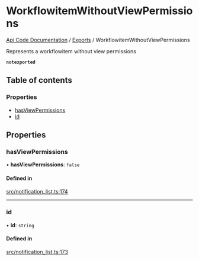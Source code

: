 # WorkflowitemWithoutViewPermissions
 
[Api Code Documentation](../README.md) / [Exports](../modules.md) / WorkflowitemWithoutViewPermissions

Represents a workflowitem without view permissions

**`notexported`**

## Table of contents

### Properties

- [hasViewPermissions](WorkflowitemWithoutViewPermissions.md#hasviewpermissions)
- [id](WorkflowitemWithoutViewPermissions.md#id)

## Properties

### hasViewPermissions

• **hasViewPermissions**: ``false``

#### Defined in

[src/notification_list.ts:174](https://github.com/openkfw/TruBudget/blob/f6ee764/api/src/notification_list.ts#L174)

___

### id

• **id**: `string`

#### Defined in

[src/notification_list.ts:173](https://github.com/openkfw/TruBudget/blob/f6ee764/api/src/notification_list.ts#L173)
